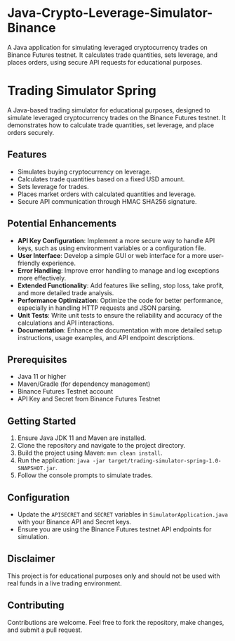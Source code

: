 # Java-Crypto-Leverage-Simulator-Binance
A Java application for simulating leveraged cryptocurrency trades on Binance Futures testnet. It calculates trade quantities, sets leverage, and places orders, using secure API requests for educational purposes.

# Trading Simulator Spring

A Java-based trading simulator for educational purposes, designed to simulate leveraged cryptocurrency trades on the Binance Futures testnet. It demonstrates how to calculate trade quantities, set leverage, and place orders securely.

## Features

- Simulates buying cryptocurrency on leverage.
- Calculates trade quantities based on a fixed USD amount.
- Sets leverage for trades.
- Places market orders with calculated quantities and leverage.
- Secure API communication through HMAC SHA256 signature.

## Potential Enhancements

- **API Key Configuration**: Implement a more secure way to handle API keys, such as using environment variables or a configuration file.
- **User Interface**: Develop a simple GUI or web interface for a more user-friendly experience.
- **Error Handling**: Improve error handling to manage and log exceptions more effectively.
- **Extended Functionality**: Add features like selling, stop loss, take profit, and more detailed trade analysis.
- **Performance Optimization**: Optimize the code for better performance, especially in handling HTTP requests and JSON parsing.
- **Unit Tests**: Write unit tests to ensure the reliability and accuracy of the calculations and API interactions.
- **Documentation**: Enhance the documentation with more detailed setup instructions, usage examples, and API endpoint descriptions.

## Prerequisites

- Java 11 or higher
- Maven/Gradle (for dependency management)
- Binance Futures Testnet account
- API Key and Secret from Binance Futures Testnet

## Getting Started

1. Ensure Java JDK 11 and Maven are installed.
2. Clone the repository and navigate to the project directory.
3. Build the project using Maven: `mvn clean install`.
4. Run the application: `java -jar target/trading-simulator-spring-1.0-SNAPSHOT.jar`.
5. Follow the console prompts to simulate trades.

## Configuration

- Update the `APISECRET` and `SECRET` variables in `SimulatorApplication.java` with your Binance API and Secret keys.
- Ensure you are using the Binance Futures testnet API endpoints for simulation.

## Disclaimer

This project is for educational purposes only and should not be used with real funds in a live trading environment.

## Contributing

Contributions are welcome. Feel free to fork the repository, make changes, and submit a pull request.
